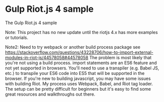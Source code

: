 # Gulp Riot.js 4 sample
The Gulp Riot.js 4 sample

Note: This project has no new update until the riotjs 4.x has more examples or tutorials.

Note2: Need to try webpack or another build process package see
https://stackoverflow.com/questions/43228706/how-to-import-external-modules-in-riot-js/44578058#44578058 The problem is most likely that you're not using a build process. import statements are an ES6 feature and not yet supported in browsers. You'll need to use a transpiler (e.g. Babel JS, etc.) to transpile your ES6 code into ES5 that will be supported in the browser. If you're new to building javascript, you may have some issues with building Riot. My process uses Webpack, Babel, and Riot tag loader. The setup can be pretty difficult for beginners but it's easy to find some great resources and walkthroughs out there.

